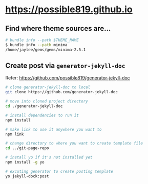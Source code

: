 # https://possible819.github.io

## Find where theme sources are...

```bash
# bundle info --path $THEME_NAME
$ bundle info --path minima
/home/jaylee/gems/gems/minima-2.5.1
```

## Create post via `generator-jekyll-doc`

Refer: https://github.com/possible819/generator-jekyll-doc

```sh
# clone generator-jekyll-doc to local
git clone https://github.com/generator-jekyll-doc

# move into cloned project directory
cd ./generator-jekyll-doc

# install dependencies to run it
npm install

# make link to use it anywhere you want to
npm link

# change directory to where you want to create template file
cd ../git-page-repo

# install yo if it's not installed yet
npm install -g yo

# excuting generator to create posting template
yo jekyll-dock:post
```
